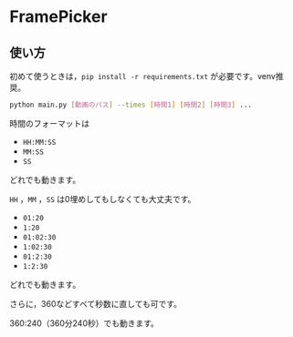 # FramePicker

## 使い方

初めて使うときは，`pip install -r requirements.txt` が必要です。venv推奨。

```sh
python main.py [動画のパス] --times [時間1] [時間2] [時間3] ...
```

時間のフォーマットは

- `HH:MM:SS`
- `MM:SS`
- `SS`

どれでも動きます。

`HH` ，`MM` ，`SS` は0埋めしてもしなくても大丈夫です。

- `01:20`
- `1:20`
- `01:02:30`
- `1:02:30`
- `01:2:30`
- `1:2:30`

どれでも動きます。

さらに，360などすべて秒数に直しても可です。

360:240（360分240秒）でも動きます。
